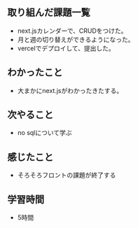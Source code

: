 ## 取り組んだ課題一覧
- next.jsカレンダーで、CRUDをつけた。
- 月と週の切り替えができるようになった。
- vercelでデプロイして、提出した。

## わかったこと
- 大まかにnext.jsがわかったきたする。

## 次やること
- no sqlについて学ぶ

## 感じたこと
- そろそろフロントの課題が終了する

## 学習時間
- 5時間